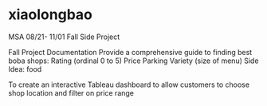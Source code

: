 # xiaolongbao
MSA 08/21- 11/01 Fall Side Project

Fall Project Documentation
Provide a comprehensive guide to finding best boba shops: 
Rating (ordinal 0 to 5)
Price
Parking
Variety (size of menu)
Side Idea: food

To create an interactive Tableau dashboard to allow customers to choose shop location and filter on price range
